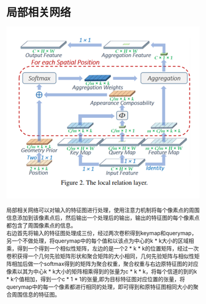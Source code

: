 # 局部相关网络
<div align=center><img src="https://github.com/fate-fight/paper/blob/master/images/full_lr.png"/></div><br/>
		 局部相关网络可以对输入的特征图进行处理，使用注意力机制将每个像素点的周围信息添加到该像素点后，然后输出一个处理后的输出，输出的特征图的每个像素点都包含了周围像素点的信息。  <br/>
		 右边首先将输入的特征图处理成三份，经过两次卷积得到keymap和querymap，另一个不做处理，将querymap中的每个值和以该点为中心的k * k大小的区域相乘，得到一个得到一个相似性矩阵，左边的是一个2 * k * k的位置矩阵，经过一次卷积获得一个几何先验矩阵形状和聚合矩阵的大小相同，几何先验矩阵与相似性矩阵相加后做一个softmax得到的矩阵为聚合权重，聚合权重与右边原特征图的对应像素以其为中心k * k大小的矩阵相乘得到的张量为c * k * k，将每个信道的到的k * k个值相加，得到一个c * 1 * 1的张量,即为目标特征图对应位置的张量，将querymap中的每一个像素都进行相同的处理，即可得到和原特征图相同大小的聚合周围信息的特征图。  
